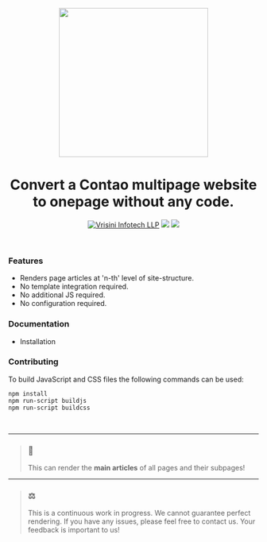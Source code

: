 <p align="center"><img src="https://www.vrisini.de/files/vrisinide_assets/images/vrisini-seo-logo.jpg" width="300"></p>
<h1 align="center">Convert a Contao multipage website to onepage without any code.</h1>
<p align="center">
    <a href="https://www.vrisini.de"><img src="https://img.shields.io/badge/vrisini-maintained-blue" alt="Vrisini Infotech LLP"></a>
    <a href="https://github.com/vrisiniinfotech/contao-onepage-bundle"><img src="https://img.shields.io/badge/license-LGPL--3.0-blue"/></a>
    <a href="https://packagist.org/packages/vrisiniinfotech/contao-onepage-bundle"><img src="https://img.shields.io/packagist/dt/vrisiniinfotech/contao-onepage-bundle?color=23316f&style=flat-square"/></a>
</p>
<br/>

### Features
- Renders page articles at 'n-th' level of site-structure.
- No template integration required.
- No additional JS required.
- No configuration required.

### Documentation
- Installation

### Contributing
To build JavaScript and CSS files the following commands can be used:
```npm
npm install
npm run-script buildjs
npm run-script buildcss
```

<br>

---

> ### 🚫
> This can render the <b>main articles</b> of all pages and their subpages!

---

> ### ⚖️
> This is a continuous work in progress. We cannot guarantee perfect rendering. If you have any issues, please feel free to contact us. Your feedback is important to us!
